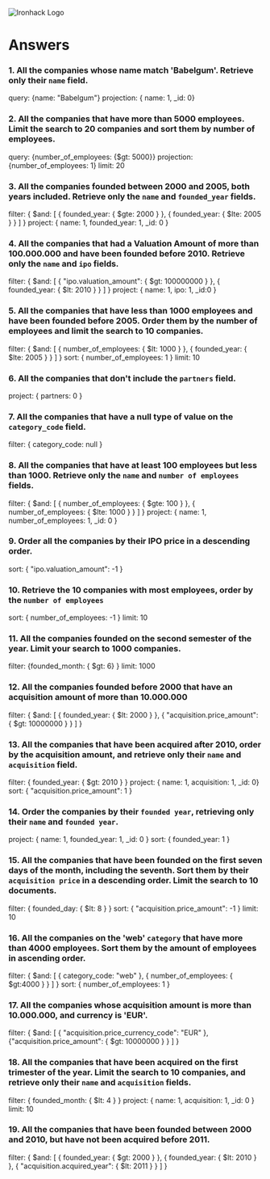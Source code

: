 ![Ironhack Logo](https://i.imgur.com/1QgrNNw.png)

# Answers

### 1. All the companies whose name match 'Babelgum'. Retrieve only their `name` field.

query: {name: "Babelgum"}
projection: { name: 1, _id: 0}

### 2. All the companies that have more than 5000 employees. Limit the search to 20 companies and sort them by **number of employees**.

query: {number_of_employees: {$gt: 5000}}
projection: {number_of_employees: 1}
limit: 20

### 3. All the companies founded between 2000 and 2005, both years included. Retrieve only the `name` and `founded_year` fields.

filter: { $and: [ { founded_year: { $gte: 2000 } }, { founded_year: { $lte: 2005 } } ] }
project: { name: 1, founded_year: 1, _id: 0 }

### 4. All the companies that had a Valuation Amount of more than 100.000.000 and have been founded before 2010. Retrieve only the `name` and `ipo` fields.

filter: { $and: [ { "ipo.valuation_amount": { $gt: 100000000 } }, { founded_year: { $lt: 2010 } } ] }
project: { name: 1, ipo: 1, _id:0 }

### 5. All the companies that have less than 1000 employees and have been founded before 2005. Order them by the number of employees and limit the search to 10 companies.

filter: { $and: [ { number_of_employees: { $lt: 1000 } }, { founded_year: { $lte: 2005 } } ] }
sort: { number_of_employees: 1 }
limit: 10

### 6. All the companies that don't include the `partners` field.

project: { partners: 0 }

### 7. All the companies that have a null type of value on the `category_code` field.

filter: { category_code: null }

### 8. All the companies that have at least 100 employees but less than 1000. Retrieve only the `name` and `number of employees` fields.

filter: { $and: [ { number_of_employees: { $gte: 100 } }, { number_of_employees: { $lte: 1000 } } ] }
project: { name: 1, number_of_employees: 1, _id: 0 }

### 9. Order all the companies by their IPO price in a descending order.

sort: { "ipo.valuation_amount": -1 }

### 10. Retrieve the 10 companies with most employees, order by the `number of employees`

sort: { number_of_employees: -1 }
limit: 10

### 11. All the companies founded on the second semester of the year. Limit your search to 1000 companies.

filter: {founded_month: { $gt: 6} }
limit: 1000

### 12. All the companies founded before 2000 that have an acquisition amount of more than 10.000.000

filter: { $and: [ { founded_year: { $lt: 2000 } }, { "acquisition.price_amount": { $gt: 10000000 } } ] }

### 13. All the companies that have been acquired after 2010, order by the acquisition amount, and retrieve only their `name` and `acquisition` field.

filter: { founded_year: { $gt: 2010 } }
project: { name: 1, acquisition: 1, _id: 0}
sort: { "acquisition.price_amount": 1 }

### 14. Order the companies by their `founded year`, retrieving only their `name` and `founded year`.

project: { name: 1, founded_year: 1, _id: 0 }
sort: { founded_year: 1 }

### 15. All the companies that have been founded on the first seven days of the month, including the seventh. Sort them by their `acquisition price` in a descending order. Limit the search to 10 documents.

filter: { founded_day: { $lt: 8 } }
sort: { "acquisition.price_amount": -1 }
limit: 10

### 16. All the companies on the 'web' `category` that have more than 4000 employees. Sort them by the amount of employees in ascending order.

filter: { $and: [ { category_code: "web" }, { number_of_employees: { $gt:4000 } } ] }
sort: { number_of_employees: 1 }

### 17. All the companies whose acquisition amount is more than 10.000.000, and currency is 'EUR'.

 filter: { $and: [ { "acquisition.price_currency_code": "EUR" }, {"acquisition.price_amount": { $gt: 10000000 } } ] }

### 18. All the companies that have been acquired on the first trimester of the year. Limit the search to 10 companies, and retrieve only their `name` and `acquisition` fields.

filter: { founded_month: { $lt: 4 } }
project: { name: 1, acquisition: 1, _id: 0 }
limit: 10

### 19. All the companies that have been founded between 2000 and 2010, but have not been acquired before 2011.

filter: { $and: [ { founded_year: { $gt: 2000 } }, { founded_year: { $lt: 2010 } }, { "acquisition.acquired_year": { $lt: 2011 } } ] }
